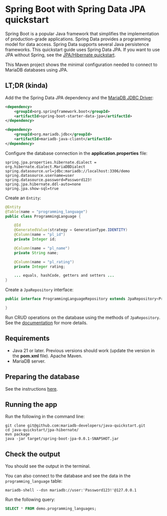 # Spring Boot with Spring Data JPA quickstart

Spring Boot is a popular Java framework that simplifies the implementation of production-grade applications. Spring Data provides a programming model for data access. Spring Data supports several Java persistence frameworks. This quickstart guide uses Spring Data JPA. If you want to use JPA without Spring, see the [JPA/Hibernate quickstart](https://github.com/mariadb-developers/java-quickstart/tree/main/jpa-hibernate).

This Maven project shows the minimal configuration needed to connect to MariaDB databases using JPA.

## LT;DR (kinda)

Add the the Spring Data JPA dependency and the [MariaDB JDBC Driver](https://mariadb.com/docs/clients/mariadb-connectors/connector-j/):

```xml
<dependency>
	<groupId>org.springframework.boot</groupId>
	<artifactId>spring-boot-starter-data-jpa</artifactId>
</dependency>

<dependency>
	<groupId>org.mariadb.jdbc</groupId>
	<artifactId>mariadb-java-client</artifactId>
</dependency>
```

Configure the database connection in the **application.properties** file:

```properties
spring.jpa.properties.hibernate.dialect = org.hibernate.dialect.MariaDBDialect
spring.datasource.url=jdbc:mariadb://localhost:3306/demo
spring.datasource.username=user
spring.datasource.password=Password123!
spring.jpa.hibernate.ddl-auto=none
spring.jpa.show-sql=true
```

Create an `Entity`:

```java
@Entity
@Table(name = "programming_language")
public class ProgrammingLanguage {

    @Id
    @GeneratedValue(strategy = GenerationType.IDENTITY)
    @Column(name = "pl_id")
    private Integer id;

    @Column(name = "pl_name")
    private String name;

    @Column(name = "pl_rating")
    private Integer rating;

    ... equals, hashCode, getters and setters ...
}

```

Create a `JpaRepository` interface:

```java
public interface ProgrammingLanguageRepository extends JpaRepository<ProgrammingLanguage, Integer> {

}
```

Run CRUD operations on the database using the methods of `JpaRepository`. See the [documentation](https://docs.spring.io/spring-data/jpa/docs/current/reference/html/#repositories) for more details.

## Requirements
- Java 21 or later. Previous versions should work (update the version in the **pom.xml** file).
Apache Maven.
- MariaDB server.

## Preparing the database

See the instructions [here](../README.md).

## Running the app

Run the following in the command line:

``` Shell
git clone git@github.com:mariadb-developers/java-quickstart.git
cd java-quickstart/jpa-hibernate/
mvn package
java -jar target/spring-boot-jpa-0.0.1-SNAPSHOT.jar
```

## Check the output

You should see the output in the terminal.

You can also connect to the database and see the data in the `programming_language` table:

```shell
mariadb-shell --dsn mariadb://user:'Password123!'@127.0.0.1
```

Run the following query:

```SQL
SELECT * FROM demo.programming_languages;
```
